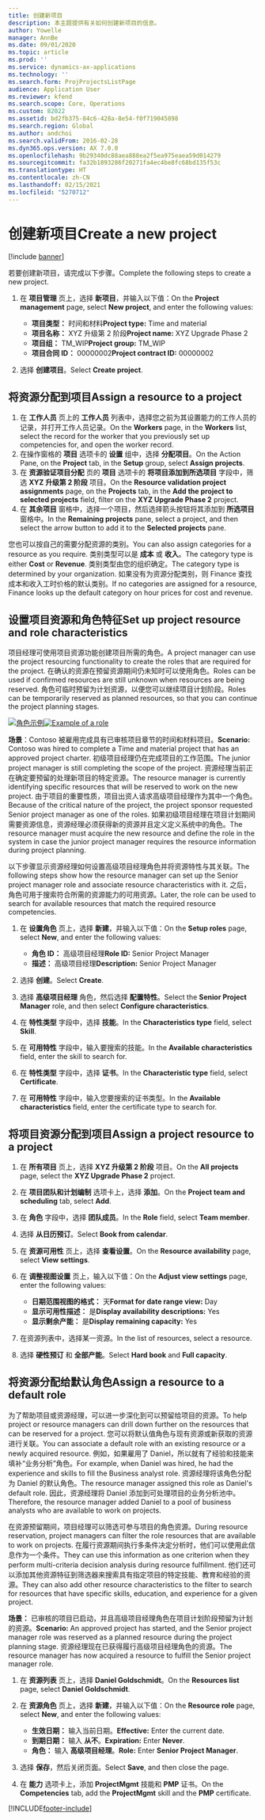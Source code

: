 ```yaml
---
title: 创建新项目
description: 本主题提供有关如何创建新项目的信息。
author: Yowelle
manager: AnnBe
ms.date: 09/01/2020
ms.topic: article
ms.prod: ''
ms.service: dynamics-ax-applications
ms.technology: ''
ms.search.form: ProjProjectsListPage
audience: Application User
ms.reviewer: kfend
ms.search.scope: Core, Operations
ms.custom: 82022
ms.assetid: bd2fb375-84c6-428a-8e54-f0f719045898
ms.search.region: Global
ms.author: andchoi
ms.search.validFrom: 2016-02-28
ms.dyn365.ops.version: AX 7.0.0
ms.openlocfilehash: 9b29340dc88aea888ea2f5ea975eaea59d014279
ms.sourcegitcommit: fa32b1893286f20271fa4ec4be8fc68bd135f53c
ms.translationtype: HT
ms.contentlocale: zh-CN
ms.lasthandoff: 02/15/2021
ms.locfileid: "5270712"
---
```

# <a name="create-a-new-project"></a><span data-ttu-id="668eb-103">创建新项目</span><span class="sxs-lookup"><span data-stu-id="668eb-103">Create a new project</span></span>

[!include [banner](../includes/banner.md)]

<span data-ttu-id="668eb-104">若要创建新项目，请完成以下步骤。</span><span class="sxs-lookup"><span data-stu-id="668eb-104">Complete the following steps to create a new project.</span></span>

1. <span data-ttu-id="668eb-105">在 **项目管理** 页上，选择 **新项目**，并输入以下值：</span><span class="sxs-lookup"><span data-stu-id="668eb-105">On the **Project management** page, select **New project**, and enter the following values:</span></span>

    - <span data-ttu-id="668eb-106">**项目类型：** 时间和材料</span><span class="sxs-lookup"><span data-stu-id="668eb-106">**Project type:** Time and material</span></span>
    - <span data-ttu-id="668eb-107">**项目名称：** XYZ 升级第 2 阶段</span><span class="sxs-lookup"><span data-stu-id="668eb-107">**Project name:** XYZ Upgrade Phase 2</span></span>
    - <span data-ttu-id="668eb-108">**项目组：** TM\_WIP</span><span class="sxs-lookup"><span data-stu-id="668eb-108">**Project group:** TM\_WIP</span></span>
    - <span data-ttu-id="668eb-109">**项目合同 ID：** 00000002</span><span class="sxs-lookup"><span data-stu-id="668eb-109">**Project contract ID:** 00000002</span></span>

2. <span data-ttu-id="668eb-110">选择 **创建项目**。</span><span class="sxs-lookup"><span data-stu-id="668eb-110">Select **Create project**.</span></span>

## <a name="assign-a-resource-to-a-project"></a><span data-ttu-id="668eb-111">将资源分配到项目</span><span class="sxs-lookup"><span data-stu-id="668eb-111">Assign a resource to a project</span></span>

1. <span data-ttu-id="668eb-112">在 **工作人员** 页上的 **工作人员** 列表中，选择您之前为其设置能力的工作人员的记录，并打开工作人员记录。</span><span class="sxs-lookup"><span data-stu-id="668eb-112">On the **Workers** page, in the **Workers** list, select the record for the worker that you previously set up competencies for, and open the worker record.</span></span>
2. <span data-ttu-id="668eb-113">在操作窗格的 **项目** 选项卡的 **设置** 组中，选择 **分配项目**。</span><span class="sxs-lookup"><span data-stu-id="668eb-113">On the Action Pane, on the **Project** tab, in the **Setup** group, select **Assign projects**.</span></span>
3. <span data-ttu-id="668eb-114">在 **资源验证项目分配** 页的 **项目** 选项卡的 **将项目添加到所选项目** 字段中，筛选 **XYZ 升级第 2 阶段** 项目。</span><span class="sxs-lookup"><span data-stu-id="668eb-114">On the **Resource validation project assignments** page, on the **Projects** tab, in the **Add the project to selected projects** field, filter on the **XYZ Upgrade Phase 2** project.</span></span>
4. <span data-ttu-id="668eb-115">在 **其余项目** 窗格中，选择一个项目，然后选择箭头按钮将其添加到 **所选项目** 窗格中。</span><span class="sxs-lookup"><span data-stu-id="668eb-115">In the **Remaining projects** pane, select a project, and then select the arrow button to add it to the **Selected projects** pane.</span></span>

<span data-ttu-id="668eb-116">您也可以按自己的需要分配资源的类别。</span><span class="sxs-lookup"><span data-stu-id="668eb-116">You can also assign categories for a resource as you require.</span></span> <span data-ttu-id="668eb-117">类别类型可以是 **成本** 或 **收入**。</span><span class="sxs-lookup"><span data-stu-id="668eb-117">The category type is either **Cost** or **Revenue**.</span></span> <span data-ttu-id="668eb-118">类别类型由您的组织确定。</span><span class="sxs-lookup"><span data-stu-id="668eb-118">The category type is determined by your organization.</span></span> <span data-ttu-id="668eb-119">如果没有为资源分配类别，则 Finance 查找成本和收入工时价格的默认类别。</span><span class="sxs-lookup"><span data-stu-id="668eb-119">If no categories are assigned for a resource, Finance looks up the default category on hour prices for cost and revenue.</span></span>

## <a name="set-up-project-resource-and-role-characteristics"></a><span data-ttu-id="668eb-120">设置项目资源和角色特征</span><span class="sxs-lookup"><span data-stu-id="668eb-120">Set up project resource and role characteristics</span></span>

<span data-ttu-id="668eb-121">项目经理可使用项目资源功能创建项目所需的角色。</span><span class="sxs-lookup"><span data-stu-id="668eb-121">A project manager can use the project resourcing functionality to create the roles that are required for the project.</span></span> <span data-ttu-id="668eb-122">在确认的资源在预留资源期间仍未知时可以使用角色。</span><span class="sxs-lookup"><span data-stu-id="668eb-122">Roles can be used if confirmed resources are still unknown when resources are being reserved.</span></span> <span data-ttu-id="668eb-123">角色可临时预留为计划资源，以便您可以继续项目计划阶段。</span><span class="sxs-lookup"><span data-stu-id="668eb-123">Roles can be temporarily reserved as planned resources, so that you can continue the project planning stages.</span></span>

<span data-ttu-id="668eb-124">[![角色示例](./media/projectresourcing05.jpg)](./media/projectresourcing05.jpg)</span><span class="sxs-lookup"><span data-stu-id="668eb-124">[![Example of a role](./media/projectresourcing05.jpg)](./media/projectresourcing05.jpg)</span></span> 

<span data-ttu-id="668eb-125">**场景**：Contoso 被雇用完成具有已审核项目章节的时间和材料项目。</span><span class="sxs-lookup"><span data-stu-id="668eb-125">**Scenario:** Contoso was hired to complete a Time and material project that has an approved project charter.</span></span> <span data-ttu-id="668eb-126">初级项目经理仍在完成项目的工作范围。</span><span class="sxs-lookup"><span data-stu-id="668eb-126">The junior project manager is still completing the scope of the project.</span></span> <span data-ttu-id="668eb-127">资源经理当前正在确定要预留的处理新项目的特定资源。</span><span class="sxs-lookup"><span data-stu-id="668eb-127">The resource manager is currently identifying specific resources that will be reserved to work on the new project.</span></span> <span data-ttu-id="668eb-128">由于项目的重要性质，项目出资人请求高级项目经理作为其中一个角色。</span><span class="sxs-lookup"><span data-stu-id="668eb-128">Because of the critical nature of the project, the project sponsor requested Senior project manager as one of the roles.</span></span> <span data-ttu-id="668eb-129">如果初级项目经理在项目计划期间需要资源信息，资源经理必须获得新的资源并且定义定义系统中的角色。</span><span class="sxs-lookup"><span data-stu-id="668eb-129">The resource manager must acquire the new resource and define the role in the system in case the junior project manager requires the resource information during project planning.</span></span>

<span data-ttu-id="668eb-130">以下步骤显示资源经理如何设置高级项目经理角色并将资源特性与其关联。</span><span class="sxs-lookup"><span data-stu-id="668eb-130">The following steps show how the resource manager can set up the Senior project manager role and associate resource characteristics with it.</span></span> <span data-ttu-id="668eb-131">之后，角色可用于搜索符合所需的资源能力的可用资源。</span><span class="sxs-lookup"><span data-stu-id="668eb-131">Later, the role can be used to search for available resources that match the required resource competencies.</span></span>

1. <span data-ttu-id="668eb-132">在 **设置角色** 页上，选择 **新建**，并输入以下值：</span><span class="sxs-lookup"><span data-stu-id="668eb-132">On the **Setup roles** page, select **New**, and enter the following values:</span></span>

    - <span data-ttu-id="668eb-133">**角色 ID：** 高级项目经理</span><span class="sxs-lookup"><span data-stu-id="668eb-133">**Role ID:** Senior Project Manager</span></span>
    - <span data-ttu-id="668eb-134">**描述：** 高级项目经理</span><span class="sxs-lookup"><span data-stu-id="668eb-134">**Description:** Senior Project Manager</span></span>

2. <span data-ttu-id="668eb-135">选择 **创建**。</span><span class="sxs-lookup"><span data-stu-id="668eb-135">Select **Create**.</span></span>
3. <span data-ttu-id="668eb-136">选择 **高级项目经理** 角色，然后选择 **配置特性**。</span><span class="sxs-lookup"><span data-stu-id="668eb-136">Select the **Senior Project Manager** role, and then select **Configure characteristics**.</span></span>
4. <span data-ttu-id="668eb-137">在 **特性类型** 字段中，选择 **技能**。</span><span class="sxs-lookup"><span data-stu-id="668eb-137">In the **Characteristics type** field, select **Skill**.</span></span>
5. <span data-ttu-id="668eb-138">在 **可用特性** 字段中，输入要搜索的技能。</span><span class="sxs-lookup"><span data-stu-id="668eb-138">In the **Available characteristics** field, enter the skill to search for.</span></span>
6. <span data-ttu-id="668eb-139">在 **特性类型** 字段中，选择 **证书**。</span><span class="sxs-lookup"><span data-stu-id="668eb-139">In the **Characteristic type** field, select **Certificate**.</span></span>
7. <span data-ttu-id="668eb-140">在 **可用特性** 字段中，输入您要搜索的证书类型。</span><span class="sxs-lookup"><span data-stu-id="668eb-140">In the **Available characteristics** field, enter the certificate type to search for.</span></span>

## <a name="assign-a-project-resource-to-a-project"></a><span data-ttu-id="668eb-141">将项目资源分配到项目</span><span class="sxs-lookup"><span data-stu-id="668eb-141">Assign a project resource to a project</span></span>

1. <span data-ttu-id="668eb-142">在 **所有项目** 页上，选择 **XYZ 升级第 2 阶段** 项目。</span><span class="sxs-lookup"><span data-stu-id="668eb-142">On the **All projects** page, select the **XYZ Upgrade Phase 2** project.</span></span>
2. <span data-ttu-id="668eb-143">在 **项目团队和计划编制** 选项卡上，选择 **添加**。</span><span class="sxs-lookup"><span data-stu-id="668eb-143">On the **Project team and scheduling** tab, select **Add**.</span></span>
3. <span data-ttu-id="668eb-144">在 **角色** 字段中，选择 **团队成员**。</span><span class="sxs-lookup"><span data-stu-id="668eb-144">In the **Role** field, select **Team member**.</span></span>
4. <span data-ttu-id="668eb-145">选择 **从日历预订**。</span><span class="sxs-lookup"><span data-stu-id="668eb-145">Select **Book from calendar**.</span></span>
5. <span data-ttu-id="668eb-146">在 **资源可用性** 页上，选择 **查看设置**。</span><span class="sxs-lookup"><span data-stu-id="668eb-146">On the **Resource availability** page, select **View settings**.</span></span>
6. <span data-ttu-id="668eb-147">在 **调整视图设置** 页上，输入以下值：</span><span class="sxs-lookup"><span data-stu-id="668eb-147">On the **Adjust view settings** page, enter the following values:</span></span>

    - <span data-ttu-id="668eb-148">**日期范围视图的格式：** 天</span><span class="sxs-lookup"><span data-stu-id="668eb-148">**Format for date range view:** Day</span></span>
    - <span data-ttu-id="668eb-149">**显示可用性描述：** 是</span><span class="sxs-lookup"><span data-stu-id="668eb-149">**Display availability descriptions:** Yes</span></span>
    - <span data-ttu-id="668eb-150">**显示剩余产能：** 是</span><span class="sxs-lookup"><span data-stu-id="668eb-150">**Display remaining capacity:** Yes</span></span>

7. <span data-ttu-id="668eb-151">在资源列表中，选择某一资源。</span><span class="sxs-lookup"><span data-stu-id="668eb-151">In the list of resources, select a resource.</span></span>
8. <span data-ttu-id="668eb-152">选择 **硬性预订** 和 **全部产能**。</span><span class="sxs-lookup"><span data-stu-id="668eb-152">Select **Hard book** and **Full capacity**.</span></span>

## <a name="assign-a-resource-to-a-default-role"></a><span data-ttu-id="668eb-153">将资源分配给默认角色</span><span class="sxs-lookup"><span data-stu-id="668eb-153">Assign a resource to a default role</span></span>

<span data-ttu-id="668eb-154">为了帮助项目或资源经理，可以进一步深化到可以预留给项目的资源。</span><span class="sxs-lookup"><span data-stu-id="668eb-154">To help project or resource managers can drill down further on the resources that can be reserved for a project.</span></span> <span data-ttu-id="668eb-155">您可以将默认值角色与现有资源或新获取的资源进行关联。</span><span class="sxs-lookup"><span data-stu-id="668eb-155">You can associate a default role with an existing resource or a newly acquired resource.</span></span> <span data-ttu-id="668eb-156">例如，如果雇用了 Daniel，所以就有了经验和技能来填补“业务分析”角色。</span><span class="sxs-lookup"><span data-stu-id="668eb-156">For example, when Daniel was hired, he had the experience and skills to fill the Business analyst role.</span></span> <span data-ttu-id="668eb-157">资源经理将该角色分配为 Daniel 的默认角色。</span><span class="sxs-lookup"><span data-stu-id="668eb-157">The resource manager assigned this role as Daniel's default role.</span></span> <span data-ttu-id="668eb-158">因此，资源经理将 Daniel 添加到可处理项目的业务分析池中。</span><span class="sxs-lookup"><span data-stu-id="668eb-158">Therefore, the resource manager added Daniel to a pool of business analysts who are available to work on projects.</span></span>

<span data-ttu-id="668eb-159">在资源预留期间，项目经理可以筛选可参与项目的角色资源。</span><span class="sxs-lookup"><span data-stu-id="668eb-159">During resource reservation, project managers can filter the role resources that are available to work on projects.</span></span> <span data-ttu-id="668eb-160">在履行资源期间执行多条件决定分析时，他们可以使用此信息作为一个条件。</span><span class="sxs-lookup"><span data-stu-id="668eb-160">They can use this information as one criterion when they perform multi-criteria decision analysis during resource fulfillment.</span></span> <span data-ttu-id="668eb-161">他们还可以添加其他资源特征到筛选器来搜索具有指定项目的特定技能、教育和经验的资源。</span><span class="sxs-lookup"><span data-stu-id="668eb-161">They can also add other resource characteristics to the filter to search for resources that have specific skills, education, and experience for a given project.</span></span>

<span data-ttu-id="668eb-162">**场景：** 已审核的项目已启动，并且高级项目经理角色在项目计划阶段预留为计划的资源。</span><span class="sxs-lookup"><span data-stu-id="668eb-162">**Scenario:** An approved project has started, and the Senior project manager role was reserved as a planned resource during the project planning stage.</span></span> <span data-ttu-id="668eb-163">资源经理现在已获得履行高级项目经理角色的资源。</span><span class="sxs-lookup"><span data-stu-id="668eb-163">The resource manager has now acquired a resource to fulfill the Senior project manager role.</span></span>

1. <span data-ttu-id="668eb-164">在 **资源列表** 页上，选择 **Daniel Goldschmidt**。</span><span class="sxs-lookup"><span data-stu-id="668eb-164">On the **Resources list** page, select **Daniel Goldschmidt**.</span></span>
2. <span data-ttu-id="668eb-165">在 **资源角色** 页上，选择 **新建**，并输入以下值：</span><span class="sxs-lookup"><span data-stu-id="668eb-165">On the **Resource role** page, select **New**, and enter the following values:</span></span>

    - <span data-ttu-id="668eb-166">**生效日期：** 输入当前日期。</span><span class="sxs-lookup"><span data-stu-id="668eb-166">**Effective:** Enter the current date.</span></span>
    - <span data-ttu-id="668eb-167">**到期日期：** 输入 **从不**。</span><span class="sxs-lookup"><span data-stu-id="668eb-167">**Expiration:** Enter **Never**.</span></span>
    - <span data-ttu-id="668eb-168">**角色：** 输入 **高级项目经理**。</span><span class="sxs-lookup"><span data-stu-id="668eb-168">**Role:** Enter **Senior Project Manager**.</span></span>

3. <span data-ttu-id="668eb-169">选择 **保存**，然后关闭页面。</span><span class="sxs-lookup"><span data-stu-id="668eb-169">Select **Save**, and then close the page.</span></span>
4. <span data-ttu-id="668eb-170">在 **能力** 选项卡上，添加 **ProjectMgmt** 技能和 **PMP** 证书。</span><span class="sxs-lookup"><span data-stu-id="668eb-170">On the **Competencies** tab, add the **ProjectMgmt** skill and the **PMP** certificate.</span></span>


[!INCLUDE[footer-include](../includes/footer-banner.md)]
